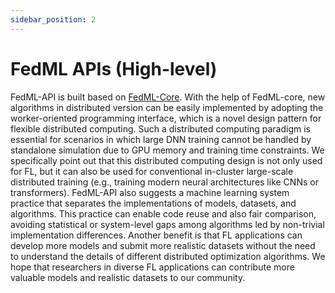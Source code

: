 ```yaml
---
sidebar_position: 2
---
```


# FedML APIs (High-level) 

FedML-API is built based on [FedML-Core](api-core.md).
With the help of FedML-core, new algorithms in distributed version can be easily implemented by adopting the worker-oriented programming interface, 
which is a novel design pattern for flexible distributed computing.
Such a distributed computing paradigm is essential for scenarios in which large DNN training cannot be handled by standalone simulation due to GPU memory and training time constraints.
We specifically point out that this distributed computing design is not only used for FL, but it can also be used for conventional in-cluster large-scale distributed training (e.g., training modern neural architectures like CNNs or transformers).
FedML-API also suggests a machine learning system practice that separates the implementations of models, datasets, and algorithms.
This practice can enable code reuse and also fair comparison, avoiding statistical or system-level gaps among algorithms led by non-trivial implementation differences.
Another benefit is that FL applications can develop more models and submit more realistic datasets without the need to understand the details of different distributed optimization algorithms.
We hope that researchers in diverse FL applications can contribute more valuable models and realistic datasets to our community.